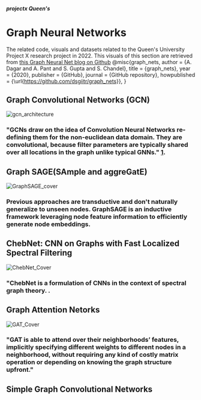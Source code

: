 ##### projectx Queen's
# Graph Neural Networks
The related code, visuals and datasets related to the Queen's University Project X research project in 2022. This visuals of this section are retrieved from [this Graph Neural Net blog on Github](https://github.com/hanikhatib/graph_nets) 
@misc{graph_nets,
  author = {A. Dagar and A. Pant and S. Gupta and S. Chandel},
  title = {graph_nets},
  year = {2020},
  publisher = {GitHub},
  journal = {GitHub repository},
  howpublished = {\url{https://github.com/dsgiitr/graph_nets}},
}


## Graph Convolutional Networks (GCN)
![gcn_architecture](https://user-images.githubusercontent.com/85202161/152111587-6dfda848-7d1c-4087-a858-a5da08cc844d.png)


### "GCNs draw on the idea of Convolution Neural Networks re-defining them for the non-euclidean data domain. They are convolutional, because filter parameters are typically shared over all locations in the graph unlike typical GNNs." [1]().

## Graph SAGE(SAmple and aggreGatE)
![GraphSAGE_cover](https://user-images.githubusercontent.com/85202161/152111614-edef5e77-94d3-40de-821e-a46b6a6347b6.jpeg)


### Previous approaches are transductive and don't naturally generalize to unseen nodes. GraphSAGE is an inductive framework leveraging node feature information to efficiently generate node embeddings.

## ChebNet: CNN on Graphs with Fast Localized Spectral Filtering
![ChebNet_Cover](https://user-images.githubusercontent.com/85202161/152111710-503a436d-c054-45e4-84e7-0136ba14b05f.jpeg)


### "ChebNet is a formulation of CNNs in the context of spectral graph theory. []().

## Graph Attention Netorks
![GAT_Cover](https://user-images.githubusercontent.com/85202161/152111692-cdfdb32e-184d-4d2e-aa9b-7069322ecb80.jpeg)

### "GAT is able to attend over their neighborhoods’ features, implicitly specifying different weights to different nodes in a neighborhood, without requiring any kind of costly matrix operation or depending on knowing the graph structure upfront."

## Simple Graph Convolutional Networks

